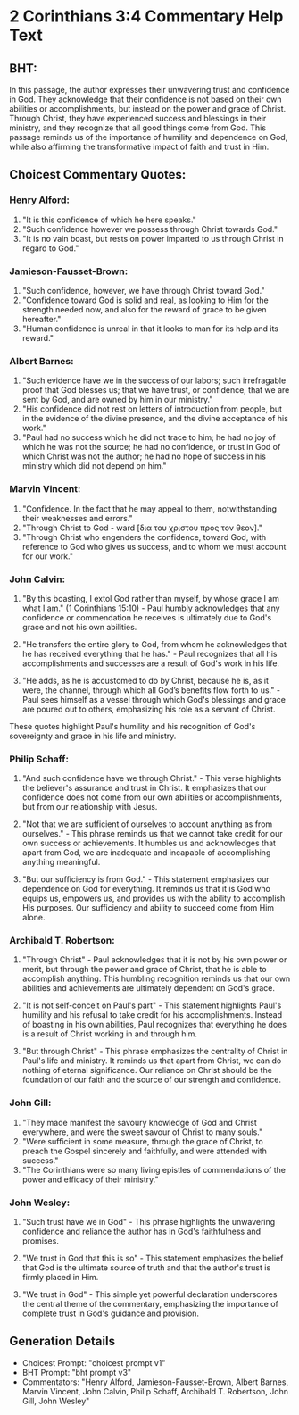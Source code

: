 # 2 Corinthians 3:4 Commentary Help Text

## BHT:
In this passage, the author expresses their unwavering trust and confidence in God. They acknowledge that their confidence is not based on their own abilities or accomplishments, but instead on the power and grace of Christ. Through Christ, they have experienced success and blessings in their ministry, and they recognize that all good things come from God. This passage reminds us of the importance of humility and dependence on God, while also affirming the transformative impact of faith and trust in Him.

## Choicest Commentary Quotes:
### Henry Alford:
1. "It is this confidence of which he here speaks."
2. "Such confidence however we possess through Christ towards God."
3. "It is no vain boast, but rests on power imparted to us through Christ in regard to God."

### Jamieson-Fausset-Brown:
1. "Such confidence, however, we have through Christ toward God."
2. "Confidence toward God is solid and real, as looking to Him for the strength needed now, and also for the reward of grace to be given hereafter."
3. "Human confidence is unreal in that it looks to man for its help and its reward."

### Albert Barnes:
1. "Such evidence have we in the success of our labors; such irrefragable proof that God blesses us; that we have trust, or confidence, that we are sent by God, and are owned by him in our ministry."
2. "His confidence did not rest on letters of introduction from people, but in the evidence of the divine presence, and the divine acceptance of his work."
3. "Paul had no success which he did not trace to him; he had no joy of which he was not the source; he had no confidence, or trust in God of which Christ was not the author; he had no hope of success in his ministry which did not depend on him."

### Marvin Vincent:
1. "Confidence. In the fact that he may appeal to them, notwithstanding their weaknesses and errors."
2. "Through Christ to God - ward [δια του χριστου προς τον θεον]."
3. "Through Christ who engenders the confidence, toward God, with reference to God who gives us success, and to whom we must account for our work."

### John Calvin:
1. "By this boasting, I extol God rather than myself, by whose grace I am what I am." (1 Corinthians 15:10) - Paul humbly acknowledges that any confidence or commendation he receives is ultimately due to God's grace and not his own abilities.

2. "He transfers the entire glory to God, from whom he acknowledges that he has received everything that he has." - Paul recognizes that all his accomplishments and successes are a result of God's work in his life.

3. "He adds, as he is accustomed to do by Christ, because he is, as it were, the channel, through which all God’s benefits flow forth to us." - Paul sees himself as a vessel through which God's blessings and grace are poured out to others, emphasizing his role as a servant of Christ.

These quotes highlight Paul's humility and his recognition of God's sovereignty and grace in his life and ministry.

### Philip Schaff:
1. "And such confidence have we through Christ." - This verse highlights the believer's assurance and trust in Christ. It emphasizes that our confidence does not come from our own abilities or accomplishments, but from our relationship with Jesus.

2. "Not that we are sufficient of ourselves to account anything as from ourselves." - This phrase reminds us that we cannot take credit for our own success or achievements. It humbles us and acknowledges that apart from God, we are inadequate and incapable of accomplishing anything meaningful.

3. "But our sufficiency is from God." - This statement emphasizes our dependence on God for everything. It reminds us that it is God who equips us, empowers us, and provides us with the ability to accomplish His purposes. Our sufficiency and ability to succeed come from Him alone.

### Archibald T. Robertson:
1. "Through Christ" - Paul acknowledges that it is not by his own power or merit, but through the power and grace of Christ, that he is able to accomplish anything. This humbling recognition reminds us that our own abilities and achievements are ultimately dependent on God's grace.

2. "It is not self-conceit on Paul's part" - This statement highlights Paul's humility and his refusal to take credit for his accomplishments. Instead of boasting in his own abilities, Paul recognizes that everything he does is a result of Christ working in and through him.

3. "But through Christ" - This phrase emphasizes the centrality of Christ in Paul's life and ministry. It reminds us that apart from Christ, we can do nothing of eternal significance. Our reliance on Christ should be the foundation of our faith and the source of our strength and confidence.

### John Gill:
1. "They made manifest the savoury knowledge of God and Christ everywhere, and were the sweet savour of Christ to many souls."
2. "Were sufficient in some measure, through the grace of Christ, to preach the Gospel sincerely and faithfully, and were attended with success."
3. "The Corinthians were so many living epistles of commendations of the power and efficacy of their ministry."

### John Wesley:
1. "Such trust have we in God" - This phrase highlights the unwavering confidence and reliance the author has in God's faithfulness and promises.

2. "We trust in God that this is so" - This statement emphasizes the belief that God is the ultimate source of truth and that the author's trust is firmly placed in Him.

3. "We trust in God" - This simple yet powerful declaration underscores the central theme of the commentary, emphasizing the importance of complete trust in God's guidance and provision.


## Generation Details
- Choicest Prompt: "choicest prompt v1"
- BHT Prompt: "bht prompt v3"
- Commentators: "Henry Alford, Jamieson-Fausset-Brown, Albert Barnes, Marvin Vincent, John Calvin, Philip Schaff, Archibald T. Robertson, John Gill, John Wesley"
